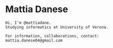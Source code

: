 # Mattia Danese
    Hi, I'm @mattiadane.
    Studying informatics at University of Verona.

    For information, collaborations, contact: 
    mattia.danese04@gmail.com
